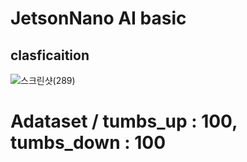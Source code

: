 JetsonNano AI basic
=============

clasficaition
-------------
![스크린샷(289)](https://user-images.githubusercontent.com/108248472/196335548-221745be-0cb5-47fb-8964-fbb866dc4369.png)
# Adataset / tumbs_up : 100, tumbs_down : 100
